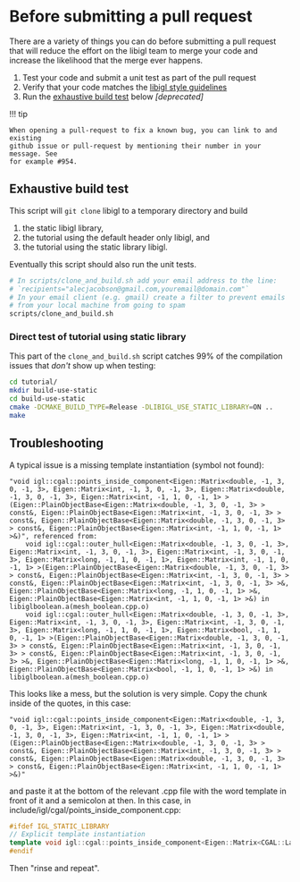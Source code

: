 # Before submitting a pull request

There are a variety of things you can do before submitting a pull request that
will reduce the effort on the libigl team to merge your code and increase the
likelihood that the merge ever happens.

  1. Test your code and submit a unit test as part of the pull request
  2. Verify that your code matches the [libigl style
  guidelines](style-guidelines.md)
  3. Run the [exhaustive build test](#exhaustivebuildtest) below *[deprecated]*

!!! tip

    When opening a pull-request to fix a known bug, you can link to and existing
    github issue or pull-request by mentioning their number in your message. See
    for example #954.

## Exhaustive build test

This script will `git clone` libigl to a temporary directory and build 

  1. the static libigl library, 
  2. the tutorial using the default header only libigl, and 
  3. the tutorial using the static library libigl.
  
Eventually this script should also run the unit tests.

```bash
# In scripts/clone_and_build.sh add your email address to the line:
# `recipients="alecjacobson@gmail.com,youremail@domain.com"`
# In your email client (e.g. gmail) create a filter to prevent emails 
# from your local machine from going to spam
scripts/clone_and_build.sh
```

### Direct test of tutorial using static library

This part of the `clone_and_build.sh` script catches 99% of the compilation
issues that _don't_ show up when testing:

```bash
cd tutorial/
mkdir build-use-static
cd build-use-static
cmake -DCMAKE_BUILD_TYPE=Release -DLIBIGL_USE_STATIC_LIBRARY=ON ..
make
```

## Troubleshooting

A typical issue is a missing template instantiation (symbol not found):

    "void igl::cgal::points_inside_component<Eigen::Matrix<double, -1, 3, 0, -1, 3>, Eigen::Matrix<int, -1, 3, 0, -1, 3>, Eigen::Matrix<double, -1, 3, 0, -1, 3>, Eigen::Matrix<int, -1, 1, 0, -1, 1> >(Eigen::PlainObjectBase<Eigen::Matrix<double, -1, 3, 0, -1, 3> > const&, Eigen::PlainObjectBase<Eigen::Matrix<int, -1, 3, 0, -1, 3> > const&, Eigen::PlainObjectBase<Eigen::Matrix<double, -1, 3, 0, -1, 3> > const&, Eigen::PlainObjectBase<Eigen::Matrix<int, -1, 1, 0, -1, 1> >&)", referenced from:
        void igl::cgal::outer_hull<Eigen::Matrix<double, -1, 3, 0, -1, 3>, Eigen::Matrix<int, -1, 3, 0, -1, 3>, Eigen::Matrix<int, -1, 3, 0, -1, 3>, Eigen::Matrix<long, -1, 1, 0, -1, 1>, Eigen::Matrix<int, -1, 1, 0, -1, 1> >(Eigen::PlainObjectBase<Eigen::Matrix<double, -1, 3, 0, -1, 3> > const&, Eigen::PlainObjectBase<Eigen::Matrix<int, -1, 3, 0, -1, 3> > const&, Eigen::PlainObjectBase<Eigen::Matrix<int, -1, 3, 0, -1, 3> >&, Eigen::PlainObjectBase<Eigen::Matrix<long, -1, 1, 0, -1, 1> >&, Eigen::PlainObjectBase<Eigen::Matrix<int, -1, 1, 0, -1, 1> >&) in libiglboolean.a(mesh_boolean.cpp.o)
        void igl::cgal::outer_hull<Eigen::Matrix<double, -1, 3, 0, -1, 3>, Eigen::Matrix<int, -1, 3, 0, -1, 3>, Eigen::Matrix<int, -1, 3, 0, -1, 3>, Eigen::Matrix<long, -1, 1, 0, -1, 1>, Eigen::Matrix<bool, -1, 1, 0, -1, 1> >(Eigen::PlainObjectBase<Eigen::Matrix<double, -1, 3, 0, -1, 3> > const&, Eigen::PlainObjectBase<Eigen::Matrix<int, -1, 3, 0, -1, 3> > const&, Eigen::PlainObjectBase<Eigen::Matrix<int, -1, 3, 0, -1, 3> >&, Eigen::PlainObjectBase<Eigen::Matrix<long, -1, 1, 0, -1, 1> >&, Eigen::PlainObjectBase<Eigen::Matrix<bool, -1, 1, 0, -1, 1> >&) in libiglboolean.a(mesh_boolean.cpp.o)

This looks like a mess, but the solution is very simple. Copy the chunk inside of the quotes, in this case:

    "void igl::cgal::points_inside_component<Eigen::Matrix<double, -1, 3, 0, -1, 3>, Eigen::Matrix<int, -1, 3, 0, -1, 3>, Eigen::Matrix<double, -1, 3, 0, -1, 3>, Eigen::Matrix<int, -1, 1, 0, -1, 1> >(Eigen::PlainObjectBase<Eigen::Matrix<double, -1, 3, 0, -1, 3> > const&, Eigen::PlainObjectBase<Eigen::Matrix<int, -1, 3, 0, -1, 3> > const&, Eigen::PlainObjectBase<Eigen::Matrix<double, -1, 3, 0, -1, 3> > const&, Eigen::PlainObjectBase<Eigen::Matrix<int, -1, 1, 0, -1, 1> >&)"

and paste it at the bottom of the relevant .cpp file with the word template in front of it and a semicolon at then. In this case, in include/igl/cgal/points_inside_component.cpp:

```cpp
#ifdef IGL_STATIC_LIBRARY
// Explicit template instantiation
template void igl::cgal::points_inside_component<Eigen::Matrix<CGAL::Lazy_exact_nt<CGAL::Gmpq>, -1, 3, 0, -1, 3>, Eigen::Matrix<int, -1, 3, 0, -1, 3>, Eigen::Matrix<CGAL::Lazy_exact_nt<CGAL::Gmpq>, -1, 3, 0, -1, 3>, Eigen::Matrix<int, -1, 1, 0, -1, 1> >(Eigen::PlainObjectBase<Eigen::Matrix<CGAL::Lazy_exact_nt<CGAL::Gmpq>, -1, 3, 0, -1, 3> > const&, Eigen::PlainObjectBase<Eigen::Matrix<int, -1, 3, 0, -1, 3> > const&, Eigen::PlainObjectBase<Eigen::Matrix<CGAL::Lazy_exact_nt<CGAL::Gmpq>, -1, 3, 0, -1, 3> > const&, Eigen::PlainObjectBase<Eigen::Matrix<int, -1, 1, 0, -1, 1> >&);
#endif
```

Then "rinse and repeat".
